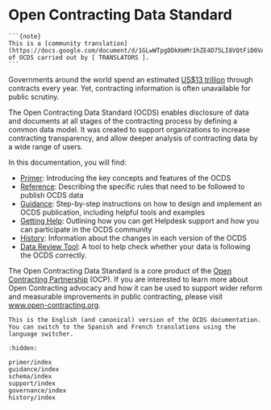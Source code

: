 # Open Contracting Data Standard

````{ifconfig} language and language not in ('en', 'es', 'fr')
```{note}
This is a [community translation](https://docs.google.com/document/d/1GLwWTpgDDkKmMr1hZE4D75LI8VQtFiD0VA7TF_FvY_Q/view) of OCDS carried out by [ TRANSLATORS ].
```
````

Governments around the world spend an estimated [US$13 trillion](https://www.open-contracting.org/what-is-open-contracting/global-procurement-spend/) through contracts every year. Yet, contracting information is often unavailable for public scrutiny.

The Open Contracting Data Standard (OCDS) enables disclosure of data and documents at all stages of the contracting process by defining a common data model. It was created to support organizations to increase contracting transparency, and allow deeper analysis of contracting data by a wide range of users.

In this documentation, you will find:

* [Primer](primer/index): Introducing the key concepts and features of the OCDS
* [Reference](schema/index): Describing the specific rules that need to be followed to publish OCDS data
* [Guidance](guidance/index): Step-by-step instructions on how to design and implement an OCDS publication, including helpful tools and examples 
* [Getting Help](support/index): Outlining how you can get Helpdesk support and how you can participate in the OCDS community
* [History](history/index): Information about the changes in each version of the OCDS 
* [Data Review Tool](https://standard.open-contracting.org/review/): A tool to help check whether your data is following the OCDS correctly. 

The Open Contracting Data Standard is a core product of the [Open Contracting Partnership](https://www.open-contracting.org/) (OCP). If you are interested to learn more about Open Contracting advocacy and how it can be used to support wider reform and measurable improvements in public contracting, please visit www.open-contracting.org.

```{note}
This is the English (and canonical) version of the OCDS documentation. You can switch to the Spanish and French translations using the language switcher.
```

```{toctree}
:hidden:

primer/index
guidance/index
schema/index
support/index
governance/index
history/index
```
